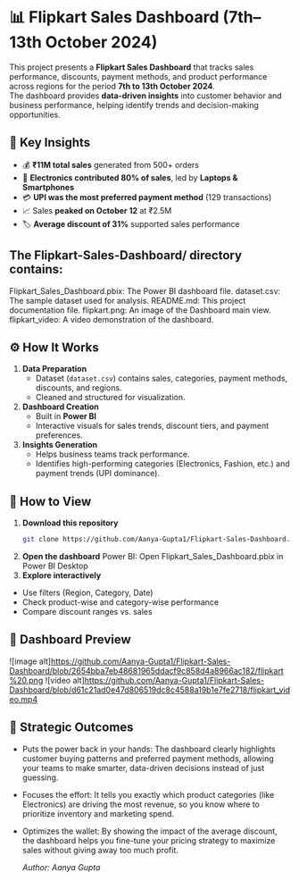 # 📊 Flipkart Sales Dashboard (7th–13th October 2024)  
This project presents a **Flipkart Sales Dashboard** that tracks sales performance, discounts, payment methods, and product performance across regions for the period **7th to 13th October 2024**.  
The dashboard provides **data-driven insights** into customer behavior and business performance, helping identify trends and decision-making opportunities.  

## 🚀 Key Insights  
- 💰 **₹11M total sales** generated from 500+ orders  
- 📱 **Electronics contributed 80% of sales**, led by **Laptops & Smartphones**  
- 💳 **UPI was the most preferred payment method** (129 transactions)  
- 📈 Sales **peaked on October 12** at ₹2.5M  
- 🏷️ **Average discount of 31%** supported sales performance  

## The Flipkart-Sales-Dashboard/ directory contains:
Flipkart_Sales_Dashboard.pbix: The Power BI dashboard file.
dataset.csv: The sample dataset used for analysis.
README.md: This project documentation file.
flipkart.png: An image of the Dashboard main view.
flipkart_video: A video demonstration of the dashboard.

## ⚙️ How It Works  
1. **Data Preparation**  
   - Dataset (`dataset.csv`) contains sales, categories, payment methods, discounts, and regions.  
   - Cleaned and structured for visualization.  
2. **Dashboard Creation**  
   - Built in **Power BI** 
   - Interactive visuals for sales trends, discount tiers, and payment preferences.  
3. **Insights Generation**  
   - Helps business teams track performance.  
   - Identifies high-performing categories (Electronics, Fashion, etc.) and payment trends (UPI dominance).  

## 👀 How to View  
1. **Download this repository**  
   ```bash
   git clone https://github.com/Aanya-Gupta1/Flipkart-Sales-Dashboard.git
2. **Open the dashboard**
Power BI: Open Flipkart_Sales_Dashboard.pbix in Power BI Desktop
3. **Explore interactively**
- Use filters (Region, Category, Date)
- Check product-wise and category-wise performance
- Compare discount ranges vs. sales

## 📸 Dashboard Preview
![image alt]https://github.com/Aanya-Gupta1/Flipkart-Sales-Dashboard/blob/2654bba7eb48681965ddacf9c858d4a8966ac182/flipkart%20.png
![video alt]https://github.com/Aanya-Gupta1/Flipkart-Sales-Dashboard/blob/d61c21ad0e47d806519dc8c4588a19b1e7fe2718/flipkart_video.mp4

## 🎯 Strategic Outcomes
- Puts the power back in your hands: The dashboard clearly highlights customer buying patterns and preferred payment methods, allowing your teams to make smarter, data-driven decisions instead of just      guessing.
- Focuses the effort: It tells you exactly which product categories (like Electronics) are driving the most revenue, so you know where to prioritize inventory and marketing spend.
- Optimizes the wallet: By showing the impact of the average discount, the dashboard helps you fine-tune your pricing strategy to maximize sales without giving away too much profit.

  _Author: Aanya Gupta_
